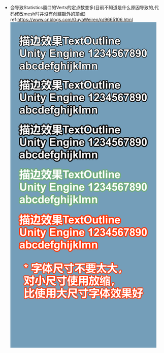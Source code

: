 * 会导致Statistics窗口的Verts的定点数变多(目前不知道是什么原因导致的,代码修改mesh时并没有创建额外的顶点)
ref:https://www.cnblogs.com/GuyaWeiren/p/9665106.html
![Image text](1.png)
